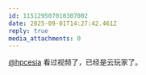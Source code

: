 ```yaml
---
id: 115129507018307002
date: 2025-09-01T14:27:42.461Z
reply: true
media_attachments: 0
---
```


[@hpcesia](https://trin.one/@hpcesia) 看过视频了，已经是云玩家了。

